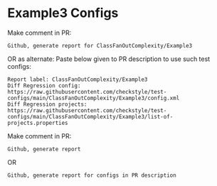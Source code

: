 # Example3 Configs
Make comment in PR:
```
Github, generate report for ClassFanOutComplexity/Example3
```
OR as alternate:
Paste below given to PR description to use such test configs:
```
Report label: ClassFanOutComplexity/Example3
Diff Regression config: https://raw.githubusercontent.com/checkstyle/test-configs/main/ClassFanOutComplexity/Example3/config.xml
Diff Regression projects: https://raw.githubusercontent.com/checkstyle/test-configs/main/ClassFanOutComplexity/Example3/list-of-projects.properties
```
Make comment in PR:
```
Github, generate report
```
OR
```
Github, generate report for configs in PR description
```
